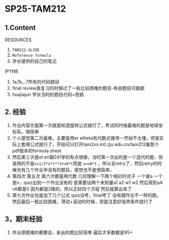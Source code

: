 # SP25-TAM212



## 1.Content

RESOURCES
1. `TAM212-SLIDE` 
2. `Reference formula`
3. 学长提供的自己的笔记

IPYNB

1. 1a,1b,..7所有的代码题目
2. final review我复习的时候过了一些比较困难的题目-有些题目可能额
3. huajiajun 学长当时的题目代码+思路





## 2. 经验

1. 作业内容方面第一次就是知道旋转公式就行了，考试的时候最难的题是地球坐标系，很简单
2. 个人感觉第二次最难，主要是用er etheta有代数式推导一开始不太懂，但是实际上套用公式就行了，开始可以打开tam2xx.intl.zju.edu.cn/tam212看那个pdf版本的formula sheet
3. 然后第三次是et en跟241学的有点很像，当时第一次出的是一个迭代的题，但是用的不是`x=1/2*a*t**2+v0*t`而是 `x=v0*t` ，所以去retry了，然后retry的时候也有几个作业中没有的题目，感觉也不是很简单，
4. 第四次 第五次 第六次都是用代数 几何理解一下两个相对的式子 一个是a 一个是v，quiz出到一个作业没有的 是需要设两个未知量a1 a2 w1 w2 然后用到aA vA都是0 因为都是2维的，所以正好四个方程 然后就算出来了
5. 第七次作业也是加了几个公式 quiz没考，final考了 没有跟作业不一样的题。然后最后一题比较困难，滑动+滚动的时候，但是注意好临界条件就行了

## 3，期末经验

1. 作业原题难的都要会，新出的题比较简单 最后大多数都是95+
   

